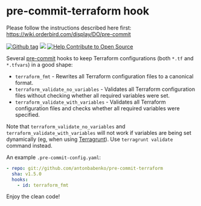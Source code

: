 # pre-commit-terraform hook

Please follow the instructions described here first: https://wiki.orderbird.com/display/DO/pre-commit 

[![Github tag](https://img.shields.io/github/tag/antonbabenko/pre-commit-terraform.svg)](https://github.com/antonbabenko/pre-commit-terraform/releases) ![](https://img.shields.io/maintenance/yes/2018.svg) [![Help Contribute to Open Source](https://www.codetriage.com/antonbabenko/pre-commit-terraform/badges/users.svg)](https://www.codetriage.com/antonbabenko/pre-commit-terraform)

Several [pre-commit](http://pre-commit.com/) hooks to keep Terraform configurations (both `*.tf` and `*.tfvars`) in a good shape:
* `terraform_fmt` - Rewrites all Terraform configuration files to a canonical format.
* `terraform_validate_no_variables` - Validates all Terraform configuration files without checking whether all required variables were set.
* `terraform_validate_with_variables` - Validates all Terraform configuration files and checks whether all required variables were specified.

Note that `terraform_validate_no_variables` and `terraform_validate_with_variables` will not work if variables are being set dynamically (eg, when using [Terragrunt](https://github.com/gruntwork-io/terragrunt)). Use `terragrunt validate` command instead.

An example `.pre-commit-config.yaml`:

```yaml
- repo: git://github.com/antonbabenko/pre-commit-terraform
  sha: v1.5.0
  hooks:
    - id: terraform_fmt
```

Enjoy the clean code!
